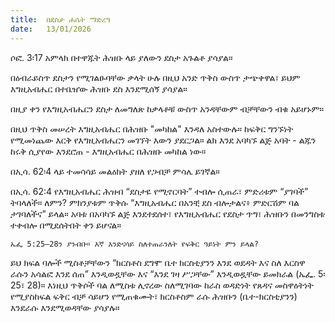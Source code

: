 ```yaml
---
title:  በደስታ ሐሴት ማድረግ
date:   13/01/2026
---
```


ሶፎ. 3፡17 አምላክ በተዋጁት ሕዝቡ ላይ ያለውን ደስታ አጉልቶ ያሳያል።

በዕብራይስጥ ደስታን የሚገልፁባቸው ቃላት ሁሉ በዚህ አንድ ጥቅስ ውስጥ ታጭቀዋል፣ ይህም እግዚአብሔር በተቤዠው ሕዝቡ ደስ እንደሚሰኝ ያሳያል።

በዚያ ቀን የእግዚአብሔርን ደስታ ለመግለጽ ከቃላቶቹ ውስጥ አንዳቸውም ብቻቸውን ብቁ አይሆኑም።

በዚህ ጥቅስ መሠረት እግዚአብሔር በሕዝቡ "መካከል" እንዳለ አስተውሉ። ከፍቅር ግንኙነት የሚመነጨው እርቅ የእግዚአብሔርን መገኘት እውን ያደርጋል። ልክ እንደ አባካኙ ልጅ አባት - ልጁን ከሩቅ ሲያየው እንደሮጠ - እግዚአብሔር በሕዝቡ መካከል ነው።

በኢሳ. 62፡4 ላይ ተመሳሳይ መልዕክት ያዘለ የጋብቻ ምሳሌ ይገኛል።

በኢሳ. 62:4 የእግዚአብሔር ሕዝብ “ደስታዬ የሚኖርባት” ተብሎ ሲጠራ፣ ምድሪቱም “ያገባች” ትባላለች። ለምን? ምክንያቱም ጥቅሱ “እግዚአብሔር በአንቺ ደስ ብሎታልና፥ ምድርሽም ባል ታገባለችና” ይላል። አባቱ በአባካኙ ልጅ እንደተደሰተ፣ የእግዚአብሔር የደስታ ጥግ፣ ሕዝቡን በመንግስቱ ተቀብሎ በሚደሰትበት ቀን ይሆናል።

`ኤፌ 5:25–28ን ያንብቡ። እኛ እንድናሳይ ስለተጠራንለት የፍቅር ዓይነት ምን ይላል?`


ይህ ክፍል ባሎች ሚስቶቻቸውን “ክርስቶስ ደግሞ ቤተ ክርስቲያንን እንደ ወደዳት እና ስለ እርስዋ ራሱን አሳልፎ እንደ ሰጠ” እንዲወዷቸው እና “እንደ ገዛ ሥጋቸው” እንዲወዷቸው ይመክራል (ኤፌ. 5፡25፣ 28)። እነዚህ ጥቅሶች ባል ለሚስቱ ሊኖረው ስለሚገባው ከራስ ወዳድነት የጸዳና መስዋዕትነት የሚያስከፍል ፍቅር ብቻ ሳይሆን የሚጠቁሙት፣ ክርስቶስም ራሱ ሕዝቡን (ቤተ-ክርስቲያንን) እንደራሱ እንደሚወዳቸው ያሳያሉ።
